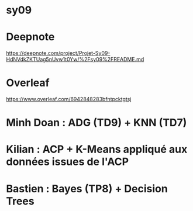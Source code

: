 # sy09

# Deepnote
https://deepnote.com/project/Projet-Sy09-HdNVdkZKTUag5nUvw1t0Yw/%2Fsy09%2FREADME.md

# Overleaf
https://www.overleaf.com/6942848283bfntpcktgtsj

# Minh Doan : ADG (TD9) + KNN (TD7)

# Kilian : ACP + K-Means appliqué aux données issues de l'ACP

# Bastien : Bayes (TP8) + Decision Trees
